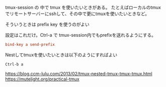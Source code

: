 tmux-session の 中で tmux を使いたいときがある。
たとえばローカルのtmuxでリモートサーバーにsshして、その中で更にtmuxを使いたいときなど。

そういうときは prefix key を使うのがよい

設定はこれだけ。Ctrl-a で tmux-session内でもprefixを送れるようにする。
```tmux.conf
bind-key a send-prefix
```

Nestしてtmuxを使いたいときは以下のようにすればよい
```
Ctrl-b a
```

https://blog.ccm-lulu.com/2013/02/tmux-nested-tmux-tmux-tmux.html
https://mutelight.org/practical-tmux
